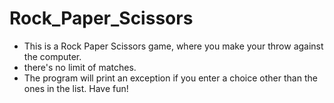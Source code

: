 # Rock_Paper_Scissors
- This is a Rock Paper Scissors game, where you make your throw against the computer.
- there's no limit of matches.
- The program will print an exception if you enter a choice other than the ones in the list.
Have fun!
